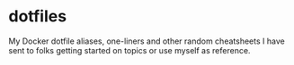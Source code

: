 # dotfiles

My Docker dotfile aliases, one-liners and other random cheatsheets I have sent to folks getting started on topics or use myself as reference.
